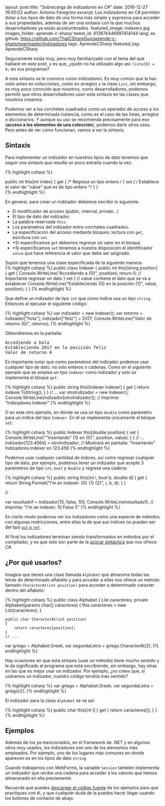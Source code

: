 layout: post
title: "Sobrecarga de indizadores en C#"
date: 2016-12-27 19:00:02
author: Antonio Feregrino
excerpt: Los indizadores en C# permiten dotar a tus tipos de dato de una forma más simple y expresiva para acceder a sus propiedades, además de ser una sintaxis con la que muchos desarrolladores ya están acostumbrados.
featured_image: indexers.jpg
images_folder: aprende-c-sharp/
tweet_id: 813874446897414144
lang: es
github: https://github.com/ThatCSharpGuy/aprende-c-sharp/tree/master/Indizadores
tags: AprendeCSharp
featured_tag: AprendeCSharp

Seguramente estás muy, pero muy familiarizado con el tema del que hablaré en este post, y es que, ¿quién no ha utilizado algo así: `lista[0] = 9;` en sus programas?

A esta sintaxis se le coonoce como *indizadores*. Es muy común que la has visto antes en colecciones, como en arreglos y la clase `List`, sin embargo, es muy poco conocido que nosotros, como desarrolladores, podemos permitir que otros desarrolladores usen esta sintaxis en las clases que nosotros creamos.  

Podemos ver a los corchetes cuadrados como un operador de acceso a los elementos de determinada instancia, como es el caso de las listas, arreglos o diccionarios. Y aunque su uso se recomienda precisamente para eso (**acceso a los elementos de una colección**), podemos darle otros usos. Pero antes de ver cómo funcionan, vamos a ver la sintaxis.  

## Sintaxis  
Para implementar un indizador en nuestros tipos de dato tenemos que seguir una sintaxis que resulta un poco extraña cuando la vez:  

{% highlight csharp %}

public int this[int index]
{
    get { /* Regresa un tipo entero */ }
    set { /* Establece el valor de "value" que es de tipo entero */ }
}   
{% endhighlight %}  

En general, para crear un indizador debemos escribir lo siguiente:

- El modificador de acceso (public, internal, private...)
- El tipo de dato del indizador.  
- La palabra reservada `this`. 
- Los parámetros del indizador entre corchetes cuadrados.
- La especificación del acceso mediante bloques: lectura con `get`, escritura con `set`.
- *Si especificamos `get` debemos regresar un valor en el bloque.
- *Si especificamos `set` tenemos a nuestra disposición el identificador `value` que hace referencia al valor que debe ser asignado.  

Supón que tenemos una clase especificada de la siguiente manera:  
{% highlight csharp %}
public class Indexer
{
    public int this[string position]
    {
        get
        {
            Console.WriteLine("Accediendo a {0}", position);
            return 0; // Importante regresar un dato
        }
        set
        {
            // value contiene el dato que se va a establecer
            Console.WriteLine("Estableciendo {0} en la posición {1}", value, position);
        }
    }
{% endhighlight %}  

Que define un indizador de tipo `int` que como índice usa un tipo `string`. Entonces al ejecutar el siguiente código:  

{% highlight csharp %}
var indizador = new Indexer();
var retorno = indizador["hola"];
indizador["feliz"] = 2017;
Console.WriteLine("Valor de retorno {0}", retorno);
{% endhighlight %}  

Obtendremos en la pantalla:

<pre>
Accediendo a hola
Estableciendo 2017 en la posición feliz
Valor de retorno 0
</pre>

Es importante notar que como parámetros del indizador podemos usar cualquier tipo de dato, no solo enteros o cadenas. Como en el siguiente ejemplo que se emplea un tipo `Indexer` como indizador y solo se implementa el bloque `get`:  

{% highlight csharp %}
public string this[Indexer indexer]
{
    get { return indexer.ToString(); }
}
// ...
var otroIndizador = new Indexer();
Console.WriteLine(indizador[otroIndizador]); // Imprime: "Indizadores.Indexer"
{% endhighlight %}  

O en este otro ejemplo, en donde se usa un tipo `double` como parámetro para un índice del tipo `Indexer`. En él se implementa únicamente el bloque `set`:

{% highlight csharp %}
public Indexer this[double position]
{
    set { Console.WriteLine("\"Insertando\" {1} en {0}", position, value); }
}
// ...
indizador[123.456d] = otroIndizador; // Mostrará en pantalla: "Insertando" Indizadores.Indexer en 123.456
{% endhighlight %}  

Podemos usar cualquier cantidad de índices, así como regresar cualquier tipo de dato, por ejemplo, podemos tener un indizador que acepte 3 parámetros de tipo `int`, `bool` y `double` y regrese una cadena:  

{% highlight csharp %}
public string this[int i, bool b, double d]
{
    get { return String.Format("I'm an indexer: {0} {1} {2}", i, b, d); }
}

//

var resultado1 = indizador[10, false, 10];
Console.WriteLine(resultado1); // Imprime: "I'm an indexer: 10 False 5"
{% endhighlight %}  

En cierto modo podemos ver los indizadores como una especie de métodos con algunas restricciones, entre ellas la de que sus índices no pueden ser del tipo <a href="../out-ref-c-sharp" target="_blank"><code>out</code> o <code>ref</code></a>.  

Al final los indizadores terminan siendo transformados en métodos por el compilador, y es que solo son parte de la <a href="https://www.youtube.com/watch?v=Ypgw-TgT70I" target="_blank">azúcar sintáctica</a> que nos ofrece C#.

## ¿Por qué usarlos?  
Imagina que tienes una clase llamada `Alphabet` que almacena todas las letras de determinado alfabeto y para acceder a ellas nos ofrece un método llamado `CharacterAt(int position)` para acceder a determinado caracter dentro del alfabeto:

{% highlight csharp %}
public class Alphabet
{
    List<char> caracteres;
    private Alphabet(params char[] caracteres)
    {
        this.caracteres = new List<char>(caracteres);
    }

    public char CharacterAt(int position)
    {
        return caracteres[position];
    }
    // ...

var griego = Alphabet.Greek;
var segundaLetra = griego.CharacterAt(2);
{% endhighlight %}  

Hay ocasiones en que esta sintaxis (usar un método) tiene mucho sentido y le da significado al programa que está escribiendo, sin embargo, hay otras en las que es mejor usar un indizador. Por ejemplo, ¿no crees que, si usáramos un indizador, nuestro código tendría más sentido?

{% highlight csharp %}
var griego = Alphabet.Greek;
var segundaLetra = griego[2];
{% endhighlight %}  

El indizador para la clase `Alphabet` se ve así:

{% highlight csharp %}
public char this[int i]
{
    get { return caracteres[i]; }
}
{% endhighlight %}  

## Ejemplos    
Además de los ya mencionados, en el framework de .NET y en algunos otros muy usados, los indizadores son uno de los elementos más empleados. Por ejemplo, uno de los lugares más comunes en donde aparecen es en los tipos de dato `string`.

Cuando trabajamos con WebForms, la variable `Session` también implementa un indizador que recibe una cadena para acceder a los valores que hemos almacenado en ella previamente.

Recuerda que puedes <a href="https://github.com/ThatCSharpGuy/aprende-c-sharp/tree/master/Indizadores" target="_blank">descargar el código fuente</a> de los ejemplos para que practiques con él, y que cualquier duda de la puedes hacer llegar usando los botones de contacto de abajo.